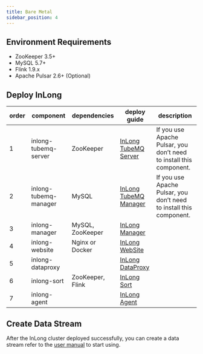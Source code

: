 ```yaml
---
title: Bare Metal
sidebar_position: 4
---
```


## Environment Requirements
- ZooKeeper 3.5+
- MySQL 5.7+
- Flink 1.9.x
- Apache Pulsar 2.6+ (Optional)

## Deploy InLong
| order |  component | dependencies | deploy guide | description |
|  ----  | ----  | ----  | ----  | ---- |
| 1 | inlong-tubemq-server | ZooKeeper | [InLong TubeMQ Server](modules/tubemq/quick_start.md) | If you use Apache Pulsar, you don’t need to install this component. |
| 2 | inlong-tubemq-manager | MySQL | [InLong TubeMQ Manager](modules/tubemq/tubemq-manager/quick_start.md) | If you use Apache Pulsar, you don’t need to install this component. |
| 3 | inlong-manager | MySQL, ZooKeeper  | [InLong Manager](modules/manager/quick_start.md) |  |
| 4 | inlong-website | Nginx or Docker | [InLong WebSite](modules/website/quick_start.md) | |
| 5 | inlong-dataproxy |  | [InLong DataProxy](modules/dataproxy/quick_start.md) |  |
| 6 | inlong-sort | ZooKeeper, Flink | [InLong Sort](modules/sort/quick_start.md) |  |
| 7 | inlong-agent |  | [InLong Agent](modules/agent/quick_start.md) |  |

## Create Data Stream
After the InLong cluster deployed successfully, you can create a data stream refer to the [user manual](user_guide/user_manual.md) to start using.